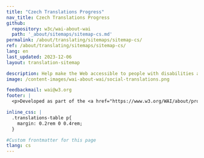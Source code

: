 ```yaml
---
title: "Czech Translations Progress"
nav_title: Czech Translations Progress
github:
  repository: w3c/wai-about-wai
  path: '_about/sitemaps/sitemap-cs.md'
permalink: /about/translating/sitemaps/sitemap-cs/
ref: /about/translating/sitemaps/sitemap-cs/
lang: en
last_updated: 2023-12-06
layout: translation-sitemap

description: Help make the Web accessible to people with disabilities around the world. We appreciate your contributions to translating W3C WAI accessibility resources.
image: /content-images/wai-about-wai/social-translations.png

feedbackmail: wai@w3.org
footer: |
  <p>Developed as part of the <a href="https://www.w3.org/WAI/about/projects/wai-coop/">WAI-CooP project</a>, co-funded by the European Commission.</p>

inline_css: |
  .translations-table p{
    margin: 0.2rem 0 0.4rem;
  }

#Custom frontmatter for this page
tlang: cs
---
```

